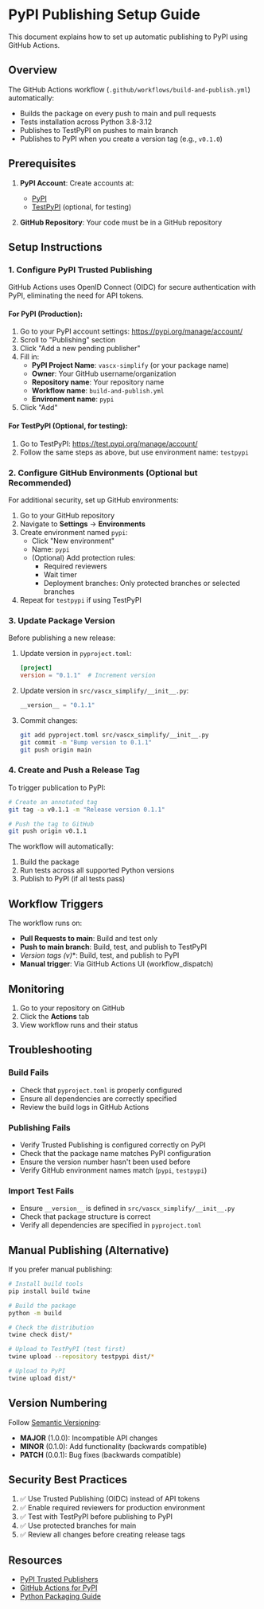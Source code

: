 # PyPI Publishing Setup Guide

This document explains how to set up automatic publishing to PyPI using GitHub Actions.

## Overview

The GitHub Actions workflow (`.github/workflows/build-and-publish.yml`) automatically:
- Builds the package on every push to main and pull requests
- Tests installation across Python 3.8-3.12
- Publishes to TestPyPI on pushes to main branch
- Publishes to PyPI when you create a version tag (e.g., `v0.1.0`)

## Prerequisites

1. **PyPI Account**: Create accounts at:
   - [PyPI](https://pypi.org/account/register/)
   - [TestPyPI](https://test.pypi.org/account/register/) (optional, for testing)

2. **GitHub Repository**: Your code must be in a GitHub repository

## Setup Instructions

### 1. Configure PyPI Trusted Publishing

GitHub Actions uses OpenID Connect (OIDC) for secure authentication with PyPI, eliminating the need for API tokens.

#### For PyPI (Production):

1. Go to your PyPI account settings: https://pypi.org/manage/account/
2. Scroll to "Publishing" section
3. Click "Add a new pending publisher"
4. Fill in:
   - **PyPI Project Name**: `vascx-simplify` (or your package name)
   - **Owner**: Your GitHub username/organization
   - **Repository name**: Your repository name
   - **Workflow name**: `build-and-publish.yml`
   - **Environment name**: `pypi`
5. Click "Add"

#### For TestPyPI (Optional, for testing):

1. Go to TestPyPI: https://test.pypi.org/manage/account/
2. Follow the same steps as above, but use environment name: `testpypi`

### 2. Configure GitHub Environments (Optional but Recommended)

For additional security, set up GitHub environments:

1. Go to your GitHub repository
2. Navigate to **Settings** → **Environments**
3. Create environment named `pypi`:
   - Click "New environment"
   - Name: `pypi`
   - (Optional) Add protection rules:
     - Required reviewers
     - Wait timer
     - Deployment branches: Only protected branches or selected branches
4. Repeat for `testpypi` if using TestPyPI

### 3. Update Package Version

Before publishing a new release:

1. Update version in `pyproject.toml`:
   ```toml
   [project]
   version = "0.1.1"  # Increment version
   ```

2. Update version in `src/vascx_simplify/__init__.py`:
   ```python
   __version__ = "0.1.1"
   ```

3. Commit changes:
   ```bash
   git add pyproject.toml src/vascx_simplify/__init__.py
   git commit -m "Bump version to 0.1.1"
   git push origin main
   ```

### 4. Create and Push a Release Tag

To trigger publication to PyPI:

```bash
# Create an annotated tag
git tag -a v0.1.1 -m "Release version 0.1.1"

# Push the tag to GitHub
git push origin v0.1.1
```

The workflow will automatically:
1. Build the package
2. Run tests across all supported Python versions
3. Publish to PyPI (if all tests pass)

## Workflow Triggers

The workflow runs on:

- **Pull Requests to main**: Build and test only
- **Push to main branch**: Build, test, and publish to TestPyPI
- **Version tags (v*)**: Build, test, and publish to PyPI
- **Manual trigger**: Via GitHub Actions UI (workflow_dispatch)

## Monitoring

1. Go to your repository on GitHub
2. Click the **Actions** tab
3. View workflow runs and their status

## Troubleshooting

### Build Fails

- Check that `pyproject.toml` is properly configured
- Ensure all dependencies are correctly specified
- Review the build logs in GitHub Actions

### Publishing Fails

- Verify Trusted Publishing is configured correctly on PyPI
- Check that the package name matches PyPI configuration
- Ensure the version number hasn't been used before
- Verify GitHub environment names match (`pypi`, `testpypi`)

### Import Test Fails

- Ensure `__version__` is defined in `src/vascx_simplify/__init__.py`
- Check that package structure is correct
- Verify all dependencies are specified in `pyproject.toml`

## Manual Publishing (Alternative)

If you prefer manual publishing:

```bash
# Install build tools
pip install build twine

# Build the package
python -m build

# Check the distribution
twine check dist/*

# Upload to TestPyPI (test first)
twine upload --repository testpypi dist/*

# Upload to PyPI
twine upload dist/*
```

## Version Numbering

Follow [Semantic Versioning](https://semver.org/):
- **MAJOR** (1.0.0): Incompatible API changes
- **MINOR** (0.1.0): Add functionality (backwards compatible)
- **PATCH** (0.0.1): Bug fixes (backwards compatible)

## Security Best Practices

1. ✅ Use Trusted Publishing (OIDC) instead of API tokens
2. ✅ Enable required reviewers for production environment
3. ✅ Test with TestPyPI before publishing to PyPI
4. ✅ Use protected branches for main
5. ✅ Review all changes before creating release tags

## Resources

- [PyPI Trusted Publishers](https://docs.pypi.org/trusted-publishers/)
- [GitHub Actions for PyPI](https://packaging.python.org/en/latest/guides/publishing-package-distribution-releases-using-github-actions-ci-cd-workflows/)
- [Python Packaging Guide](https://packaging.python.org/)
